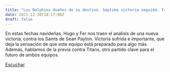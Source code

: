 ```yaml
---
title: "Los Dolphins dueños de su destino. Séptima victoria seguida. T4 P14"
date: 2021-12-30T18:17:00Z
draft: false
---
```


En estas fechas navideñas, Hugo y Fer nos traen el análisis de una nueva victoria, contra los Saints de Sean Payton.
Victoria sufrida e importante, que deja la sensación de que este equipo está preparado para algo más.
Además, hablamos de la previa contra Titans, otro partido clave para el futuro de ambos equipos.

[Escuchar](https://www.ivoox.com/dolphins-duenos-su-destino-septima-victoria-audios-mp3_rf_80283006_1.html)
